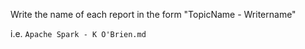 Write the name of each report in the form "TopicName - Writername"

i.e. ``Apache Spark - K O'Brien.md``
